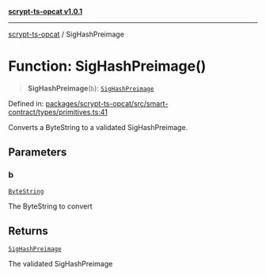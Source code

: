 [**scrypt-ts-opcat v1.0.1**](../README.md)

***

[scrypt-ts-opcat](../README.md) / SigHashPreimage

# Function: SigHashPreimage()

> **SigHashPreimage**(`b`): [`SigHashPreimage`](../type-aliases/SigHashPreimage.md)

Defined in: [packages/scrypt-ts-opcat/src/smart-contract/types/primitives.ts:41](https://github.com/OPCAT-Labs/ts-tools/blob/2cea47af983eceafde930347ac310f78dee140a3/packages/scrypt-ts-opcat/src/smart-contract/types/primitives.ts#L41)

Converts a ByteString to a validated SigHashPreimage.

## Parameters

### b

[`ByteString`](../type-aliases/ByteString.md)

The ByteString to convert

## Returns

[`SigHashPreimage`](../type-aliases/SigHashPreimage.md)

The validated SigHashPreimage

